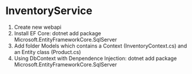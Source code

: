 # InventoryService

1. Create new webapi
2. Install EF Core: dotnet add package Microsoft.EntityFrameworkCore.SqlServer
3. Add folder Models which contains a Context (InventoryContext.cs) and an Entity class (Product.cs)
4. Using DbContext with Denpendence Injection: dotnet add package Microsoft.EntityFrameworkCore.SqlServer
